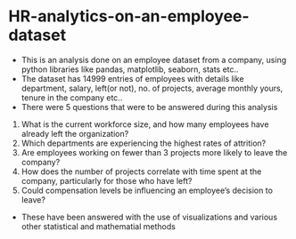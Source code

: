 # HR-analytics-on-an-employee-dataset
* This is an analysis done on an employee dataset from a company, using python libraries like pandas, matplotlib, seaborn, stats etc..
* The dataset has 14999 entries of employees with details like department, salary, left(or not), no. of projects, average monthly yours, tenure in the company etc..
* There were 5 questions that were to be answered during this analysis
1) What is the current workforce size, and how many employees have already left the organization?
2) Which departments are experiencing the highest rates of attrition?
3) Are employees working on fewer than 3 projects more likely to leave the company?
4) How does the number of projects correlate with time spent at the company, particularly for those who have left?
5) Could compensation levels be influencing an employee’s decision to leave?
*  These have been answered with the use of visualizations and various other statistical and mathematial methods
